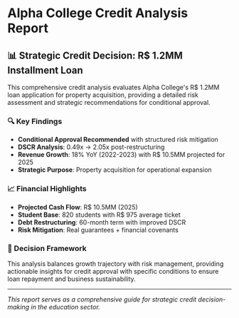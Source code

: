 # Alpha College Credit Analysis Report

## 📊 Strategic Credit Decision: R$ 1.2MM Installment Loan

This comprehensive credit analysis evaluates Alpha College's R$ 1.2MM loan application for property acquisition, providing a detailed risk assessment and strategic recommendations for conditional approval.

### 🔍 Key Findings
- **Conditional Approval Recommended** with structured risk mitigation
- **DSCR Analysis**: 0.49x → 2.05x post-restructuring
- **Revenue Growth**: 18% YoY (2022-2023) with R$ 10.5MM projected for 2025
- **Strategic Purpose**: Property acquisition for operational expansion

### 📈 Financial Highlights
- **Projected Cash Flow**: R$ 10.5MM (2025)
- **Student Base**: 820 students with R$ 975 average ticket
- **Debt Restructuring**: 60-month term with improved DSCR
- **Risk Mitigation**: Real guarantees + financial covenants

### 🎯 Decision Framework
This analysis balances growth trajectory with risk management, providing actionable insights for credit approval with specific conditions to ensure loan repayment and business sustainability.

---

*This report serves as a comprehensive guide for strategic credit decision-making in the education sector.*
